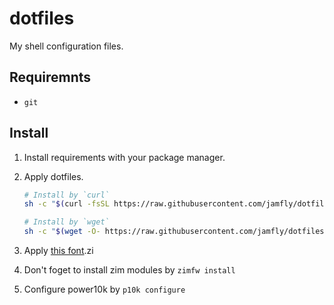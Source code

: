 # dotfiles

My shell configuration files.

## Requiremnts

- `git`

## Install

1. Install requirements with your package manager.
2. Apply dotfiles.

    ```sh
    # Install by `curl`
    sh -c "$(curl -fsSL https://raw.githubusercontent.com/jamfly/dotfiles/master/install.sh)"

    # Install by `wget`
    sh -c "$(wget -O- https://raw.githubusercontent.com/jamfly/dotfiles/master/install.sh)"
    ```
3. Apply [this font](https://github.com/ryanoasis/nerd-fonts/blob/master/patched-fonts/Meslo/S/Regular/complete/Meslo%20LG%20S%20Regular%20Nerd%20Font%20Complete.ttf).zi
4. Don't foget to install zim modules by `zimfw install`
5. Configure power10k by `p10k configure`
